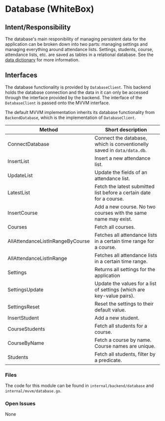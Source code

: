 # Database (WhiteBox)

## Intent/Responsibility
The database's main responibility of managing persistent data for the application can be broken down into two parts: managing settings and managing everything around attendance lists. Settings, students, course, attendance lists, etc. are saved as tables in a relational database.
See the [data dictionary](3.1.0Architecture.md#4-data-handling) for more information.

## Interfaces
The database functionality is provided by `DatabaseClient`. This backend holds the database connection and the data in it can only be accessed through the interface provided by the backend.
The interface of the `DatabaseClient` is passed onto the MVVM interface.

The default MVVM implementation inherits its database functionality from `BackendDatabase`, which is the implementation of `DatabaseClient`.

|**Method**|**Short description**|
|---|---|
|ConnectDatabase|Connect the database, which is conventionelly saved in `data/data.db`.|
|InsertList|Insert a new attendance list.|
|UpdateList|Update the fields of an attendance list.|
|LatestList|Fetch the latest submitted list before a certain date for a course.|
|InsertCourse|Add a new course. No two courses with the same name may exist.|
|Courses|Fetch all courses.|
|AllAttendanceListInRangeByCourse|Fetches all attendance lists in a certain time range for a course.|
|AllAttendanceListInRange|Fetches all attendance lists in a certain time range.|
|Settings|Returns all settings for the application|
|SettingsUpdate|Update the values for a list of settings (which are key-value pairs).|
|SettingsReset|Reset the settings to their default value.|
|InsertStudent|Add a new student.|
|CourseStudents|Fetch all students for a course.|
|CourseByName|Fetch a course by name. Course names are unique.|
|Students|Fetch all students, filter by a predicate.|

### Files

The code for this module can be found in `internal/backend/database` and `internal/mvvm/database.go`.

### Open Issues
None
